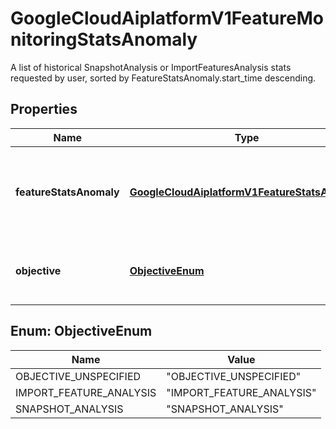 

# GoogleCloudAiplatformV1FeatureMonitoringStatsAnomaly

A list of historical SnapshotAnalysis or ImportFeaturesAnalysis stats requested by user, sorted by FeatureStatsAnomaly.start_time descending.

## Properties

| Name | Type | Description | Notes |
|------------ | ------------- | ------------- | -------------|
|**featureStatsAnomaly** | [**GoogleCloudAiplatformV1FeatureStatsAnomaly**](GoogleCloudAiplatformV1FeatureStatsAnomaly.md) | Output only. The stats and anomalies generated at specific timestamp. |  [optional] [readonly] |
|**objective** | [**ObjectiveEnum**](#ObjectiveEnum) | Output only. The objective for each stats. |  [optional] [readonly] |



## Enum: ObjectiveEnum

| Name | Value |
|---- | -----|
| OBJECTIVE_UNSPECIFIED | &quot;OBJECTIVE_UNSPECIFIED&quot; |
| IMPORT_FEATURE_ANALYSIS | &quot;IMPORT_FEATURE_ANALYSIS&quot; |
| SNAPSHOT_ANALYSIS | &quot;SNAPSHOT_ANALYSIS&quot; |



